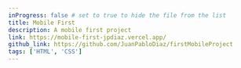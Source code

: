 ```yaml
---
inProgress: false # set to true to hide the file from the list
title: Mobile First
description: A mobile first project
link: https://mobile-first-jpdiaz.vercel.app/
github_link: https://github.com/JuanPabloDiaz/firstMobileProject
tags: ['HTML', 'CSS']
---
```

